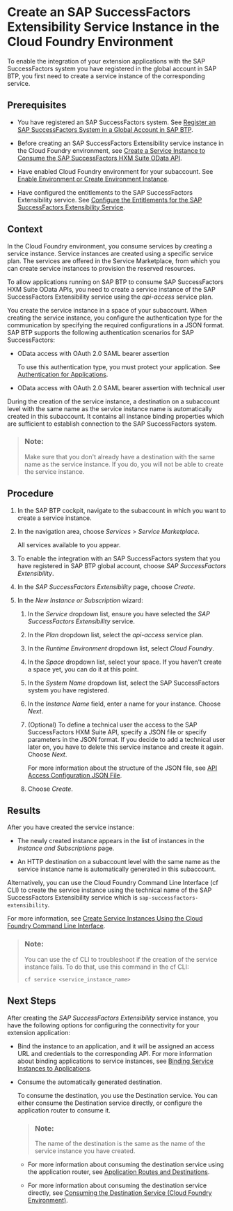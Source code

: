 <!-- loio8b774e4ca8be46a4830a021f727667ed -->

# Create an SAP SuccessFactors Extensibility Service Instance in the Cloud Foundry Environment

To enable the integration of your extension applications with the SAP SuccessFactors system you have registered in the global account in SAP BTP, you first need to create a service instance of the corresponding service.



<a name="loio8b774e4ca8be46a4830a021f727667ed__prereq_qdj_jns_tsb"/>

## Prerequisites

-   You have registered an SAP SuccessFactors system. See [Register an SAP SuccessFactors System in a Global Account in SAP BTP](register-an-sap-successfactors-system-in-a-global-account-in-sap-btp-e956ba2.md).

-   Before creating an SAP SuccessFactors Extensibility service instance in the Cloud Foundry environment, see [Create a Service Instance to Consume the SAP SuccessFactors HXM Suite OData API](create-a-service-instance-to-consume-the-sap-successfactors-hxm-suite-odata-api-46c5ea1.md).

-   Have enabled Cloud Foundry environment for your subaccount. See [Enable Environment or Create Environment Instance](../50-administration-and-ops/enable-environment-or-create-environment-instance-78c14b6.md).

-   Have configured the entitlements to the SAP SuccessFactors Extensibility service. See [Configure the Entitlements for the SAP SuccessFactors Extensibility Service](configure-the-entitlements-for-the-sap-successfactors-extensibility-service-b01e625.md).




<a name="loio8b774e4ca8be46a4830a021f727667ed__context_yfs_2sz_mmb"/>

## Context

In the Cloud Foundry environment, you consume services by creating a service instance. Service instances are created using a specific service plan. The services are offered in the Service Marketplace, from which you can create service instances to provision the reserved resources.

To allow applications running on SAP BTP to consume SAP SuccessFactors HXM Suite OData APIs, you need to create a service instance of the SAP SuccessFactors Extensibility service using the *api-access* service plan.

You create the service instance in a space of your subaccount. When creating the service instance, you configure the authentication type for the communication by specifying the required configurations in a JSON format. SAP BTP supports the following authentication scenarios for SAP SuccessFactors:

-   OData access with OAuth 2.0 SAML bearer assertion

    To use this authentication type, you must protect your application. See [Authentication for Applications](https://help.sap.com/viewer/65de2977205c403bbc107264b8eccf4b/Cloud/en-US/09f5bd3f346b4ee08b5ca084128e2e81.html).

-   OData access with OAuth 2.0 SAML bearer assertion with technical user


During the creation of the service instance, a destination on a subaccount level with the same name as the service instance name is automatically created in this subaccount. It contains all instance binding properties which are sufficient to establish connection to the SAP SuccessFactors system.

> ### Note:  
> Make sure that you don't already have a destination with the same name as the service instance. If you do, you will not be able to create the service instance.



<a name="loio8b774e4ca8be46a4830a021f727667ed__steps_zfs_2sz_mmb"/>

## Procedure

1.  In the SAP BTP cockpit, navigate to the subaccount in which you want to create a service instance.

2.  In the navigation area, choose *Services* \> *Service Marketplace*.

    All services available to you appear.

3.  To enable the integration with an SAP SuccessFactors system that you have registered in SAP BTP global account, choose *SAP SuccessFactors Extensibility*.

4.  In the *SAP SuccessFactors Extensibility* page, choose *Create*.

5.  In the *New Instance or Subscription* wizard:

    1.  In the *Service* dropdown list, ensure you have selected the *SAP SuccessFactors Extensibility* service.

    2.  In the *Plan* dropdown list, select the *api-access* service plan.

    3.  In the *Runtime Environment* dropdown list, select *Cloud Foundry*.

    4.  In the *Space* dropdown list, select your space. If you haven't create a space yet, you can do it at this point.

    5.  In the *System Name* dropdown list, select the SAP SuccessFactors system you have registered.

    6.  In the *Instance Name* field, enter a name for your instance. Choose *Next*.

    7.  \(Optional\) To define a technical user the access to the SAP SuccessFactors HXM Suite API, specify a JSON file or specify parameters in the JSON format. If you decide to add a technical user later on, you have to delete this service instance and create it again. Choose *Next*.

        For more information about the structure of the JSON file, see [API Access Configuration JSON File](api-access-configuration-json-file-543fbd6.md).

    8.  Choose *Create*.





<a name="loio8b774e4ca8be46a4830a021f727667ed__result_hyq_ck3_1jb"/>

## Results

After you have created the service instance:

-   The newly created instance appears in the list of instances in the *Instance and Subscriptions* page.

-   An HTTP destination on a subaccount level with the same name as the service instance name is automatically generated in this subaccount.


Alternatively, you can use the Cloud Foundry Command Line Interface \(cf CLI\) to create the service instance using the technical name of the SAP SuccessFactors Extensibility service which is `sap-successfactors-extensibility`.

For more information, see [Create Service Instances Using the Cloud Foundry Command Line Interface](https://help.sap.com/viewer/65de2977205c403bbc107264b8eccf4b/Cloud/en-US/a872531845d6416b8fa07a8b84875d7e.html).

> ### Note:  
> You can use the cf CLI to troubleshoot if the creation of the service instance fails. To do that, use this command in the cf CLI:
> 
> ```
> cf service <service_instance_name>
> ```



<a name="loio8b774e4ca8be46a4830a021f727667ed__postreq_adx_zn4_lhb"/>

## Next Steps

After creating the *SAP SuccessFactors Extensibility* service instance, you have the following options for configuring the connectivity for your extension application:

-   Bind the instance to an application, and it will be assigned an access URL and credentials to the corresponding API. For more information about binding applications to service instances, see [Binding Service Instances to Applications](https://help.sap.com/viewer/65de2977205c403bbc107264b8eccf4b/Cloud/en-US/e98280a71f17413088f8a10838a1e4cc.html?q=binding%20applications).

-   Consume the automatically generated destination.

    To consume the destination, you use the Destination service. You can either consume the Destination service directly, or configure the application router to consume it.

    > ### Note:  
    > The name of the destination is the same as the name of the service instance you have created.

    -   For more information about consuming the destination service using the application router, see [Application Routes and Destinations](https://help.sap.com/viewer/65de2977205c403bbc107264b8eccf4b/Cloud/en-US/3cc788ebc00e40a091505c6b3fa485e7.html).

    -   For more information about consuming the destination service directly, see [Consuming the Destination Service \(Cloud Foundry Environment\)](https://help.sap.com/viewer/cca91383641e40ffbe03bdc78f00f681/Cloud/en-US/7e306250e08340f89d6c103e28840f30.html).


